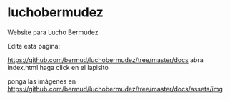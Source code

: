 luchobermudez
=============

Website para Lucho Bermudez

Edite esta pagina:

https://github.com/bermud/luchobermudez/tree/master/docs
abra index.html
haga click en el lapisito


ponga las imágenes en
https://github.com/bermud/luchobermudez/tree/master/docs/assets/img



